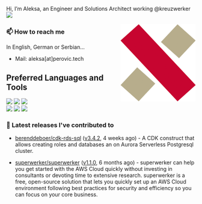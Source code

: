 Hi, I’m Aleksa, an Engineer and Solutions Architect working @kreuzwerker <img src="https://media.giphy.com/media/hvRJCLFzcasrR4ia7z/giphy.gif" width="25px">

<img align="right" src="https://raw.githubusercontent.com/kreuzwerkerbot/kreuzwerkerbot/master/assets/xw.png" width="200">

### 📫 How to reach me
In English, German or Serbian...

- Mail: aleksa[at]perovic.tech

## Preferred Languages and Tools

<p>

  <code><img width="10%" src="https://www.vectorlogo.zone/logos/amazon_aws/amazon_aws-ar21.svg"></code>
  <code><img width="10%" src="https://www.vectorlogo.zone/logos/python/python-horizontal.svg"></code>
  <code><img width="10%" src="https://www.vectorlogo.zone/logos/terraformio/terraformio-ar21.svg"></code>
  <br />
  <code><img width="10%" src="https://www.vectorlogo.zone/logos/gitlab/gitlab-ar21.svg"></code>
  <code><img width="10%" src="https://www.vectorlogo.zone/logos/docker/docker-ar21.svg"></code>
  <code><img width="10%" src="https://www.vectorlogo.zone/logos/gnu_bash/gnu_bash-ar21.svg"></code>
  <br />
 
</p>

### 🔭 Latest releases I've contributed to

- [berenddeboer/cdk-rds-sql](https://github.com/berenddeboer/cdk-rds-sql) ([v3.4.2](https://github.com/berenddeboer/cdk-rds-sql/releases/tag/v3.4.2), 4 weeks ago) - A CDK construct that allows creating roles and databases an on Aurora Serverless Postgresql cluster.

- [superwerker/superwerker](https://github.com/superwerker/superwerker) ([v1.1.0](https://github.com/superwerker/superwerker/releases/tag/v1.1.0), 6 months ago) - superwerker can help you get started with the AWS Cloud quickly without investing in consultants or devoting time to extensive research. superwerker is a free, open-source solution that lets you quickly set up an AWS Cloud environment following best practices for security and efficiency so you can focus on your core business. 

